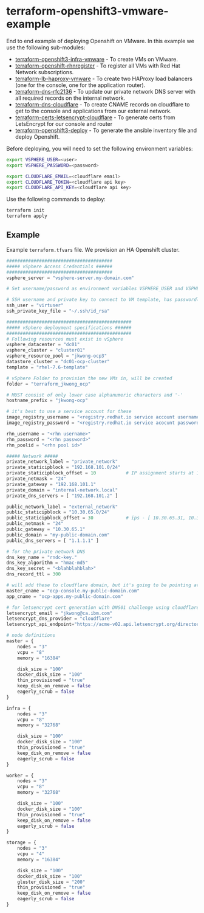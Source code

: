 # terraform-openshift3-vmware-example

End to end example of deploying Openshift on VMware. In this example we use the following sub-modules:

* [terraform-openshift3-infra-vmware](https://github.com/ibm-cloud-infrastructure/terraform-openshift3-infra-vmware) - To create VMs on VMware.
* [terraform-openshift-rhnregister](https://github.com/ibm-cloud-infrastructure/terraform-openshift-rhnregister) - To register all VMs with Red Hat Network subscriptions.
* [terraform-lb-haproxy-vmware](https://github.com/ibm-cloud-infrastructure/terraform-lb-haproxy-vmware) - To create two HAProxy load balancers (one for the console, one for the application router).
* [terraform-dns-rfc2136](https://github.com/ibm-cloud-infrastructure/terraform-dns-rfc2136) - To update our private network DNS server with all required records on the internal network.
* [terraform-dns-cloudflare](https://github.com/ibm-cloud-infrastructure/terraform-dns-cloudflare) - To create CNAME records on cloudflare to get to the console and applications from our external network.
* [terraform-certs-letsencrypt-cloudflare](https://github.com/ibm-cloud-infrastructure/terraform-certs-letsencrypt-cloudflare) - To generate certs from LetsEncrypt for our console and router
* [terraform-openshift3-deploy](https://github.com/ibm-cloud-infrastructure/terraform-openshift3-deploy) - To generate the ansible inventory file and deploy Openshift.

Before deploying, you will need to set the following environment variables:

```bash
export VSPHERE_USER=<user>
export VSPHERE_PASSWORD=<password>

export CLOUDFLARE_EMAIL=<cloudflare email>
export CLOUDFLARE_TOKEN=<cloudflare api key>
export CLOUDFLARE_API_KEY=<cloudflare api key>
```

Use the following commands to deploy:

```bash
terraform init
terraform apply 
```

## Example

Example `terraform.tfvars` file.  We provision an HA Openshift cluster.

```terraform
#######################################
##### vSphere Access Credentials ######
#######################################
vsphere_server = "vsphere-server.my-domain.com"

# Set username/password as environment variables VSPHERE_USER and VSPHERE_PASSWORD

# SSH username and private key to connect to VM template, has passwordless sudo access
ssh_user = "virtuser"
ssh_private_key_file = "~/.ssh/id_rsa"

##############################################
##### vSphere deployment specifications ######
##############################################
# Following resources must exist in vSphere
vsphere_datacenter = "dc01"
vsphere_cluster = "cluster01"
vsphere_resource_pool = "jkwong-ocp3"
datastore_cluster = "dc01-ocp-cluster"
template = "rhel-7.6-template"

# vSphere Folder to provision the new VMs in, will be created
folder = "terraform_jkwong_ocp"

# MUST consist of only lower case alphanumeric characters and '-'
hostname_prefix = "jkwong-ocp"

# it's best to use a service account for these
image_registry_username = "<registry.redhat.io service account username>"
image_registry_password = "<registry.redhat.io service acocunt password>"

rhn_username = "<rhn username>"
rhn_password = "<rhn password>"
rhn_poolid = "<rhn pool id>"

##### Network #####
private_network_label = "private_network"
private_staticipblock = "192.168.101.0/24"
private_staticipblock_offset = 10           # IP assignment starts at 192.168.101.11
private_netmask = "24"
private_gateway = "192.168.101.1"
private_domain = "internal-network.local"
private_dns_servers = [ "192.168.101.2" ]

public_network_label = "external_network"
public_staticipblock = "10.30.65.0/24"
public_staticipblock_offset = 30            # ips - [ 10.30.65.31, 10.30.65.32, 10.30.65.33 ]
public_netmask = "24"
public_gateway = "10.30.65.1"
public_domain = "my-public-domain.com"
public_dns_servers = [ "1.1.1.1" ]

# for the private network DNS
dns_key_name = "rndc-key."
dns_key_algorithm = "hmac-md5"
dns_key_secret = "<blahblahblah>"
dns_record_ttl = 300

# will add these to cloudflare domain, but it's going to be pointing at internal IPs
master_cname = "ocp-console.my-public-domain.com"
app_cname = "ocp-apps.my-public-domain.com"

# for letsencrypt cert generation with DNS01 challenge using cloudflare
letsencrypt_email = "jkwong@ca.ibm.com"
letsencrypt_dns_provider = "cloudflare"
letsencrypt_api_endpoint="https://acme-v02.api.letsencrypt.org/directory"

# node definitions
master = {
    nodes = "3"
    vcpu = "8"
    memory = "16384"

    disk_size = "100"
    docker_disk_size = "100"
    thin_provisioned = "true"
    keep_disk_on_remove = false
    eagerly_scrub = false
}

infra = {
    nodes = "3"
    vcpu = "8"
    memory = "32768"

    disk_size = "100"
    docker_disk_size = "100"
    thin_provisioned = "true"
    keep_disk_on_remove = false
    eagerly_scrub = false
}

worker = {
    nodes = "3"
    vcpu = "8"
    memory = "32768"

    disk_size = "100"
    docker_disk_size = "100"
    thin_provisioned = "true"
    keep_disk_on_remove = false
    eagerly_scrub = false
}

storage = {
    nodes = "3"
    vcpu = "4"
    memory = "16384"

    disk_size = "100"
    docker_disk_size = "100"
    gluster_disk_size = "200"
    thin_provisioned = "true"
    keep_disk_on_remove = false
    eagerly_scrub = false
}
```